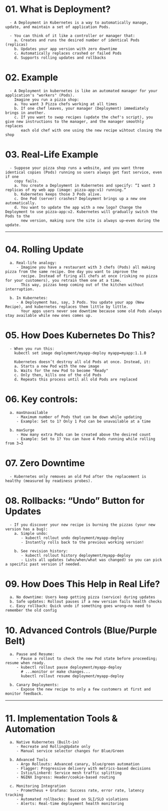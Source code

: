 # 01. What is Deployment?
      - A Deployment in Kubernetes is a way to automatically manage, update, and maintain a set of application Pods.

      - You can think of it like a controller or manager that:
        a. Creates and runs the desired number of identical Pods (replicas)
        b. Updates your app version with zero downtime
        c. Automatically replaces crashed or failed Pods
        d. Supports rolling updates and rollbacks


# 02. Example
      - A Deployment in kubernetes is like an automated manager for your application's "workers" (Pods).
        Imagine you run a pizza shop:
        a. You want 3 Pizza chefs working at all times
        b. If one chef leaves, your manager (Deployment) immediately brings in another.
        c. If you want to swap recipes (update the chef's script), you give new instructions to the manager, and the manager smoothly replaces
           each old chef with one using the new recipe wihtout closing the shop


# 03. Real-Life Example
      - Suppose your pizza shop runs a website, and you want three identical copies (Pods) running so users always get fast service, even if one 
        copy fails.
        a. You create a Deployment in Kubernetes and specify: “I want 3 replicas of my web app (image: pizza-app:v1) running.”
        b. Kubernetes keeps those 3 Pods alive.
        c. One Pod (server) crashes? Deployment brings up a new one automatically.
        d. You want to update the app with a new logo? Change the Deployment to use pizza-app:v2. Kubernetes will gradually switch the Pods to the 
           new version, making sure the site is always up—even during the update.

--------------------

# 04. Rolling Update

      a. Real-life analogy:
         - Imagine you have a restaurant with 3 chefs (Pods) all making pizza from the same recipe. One day you want to improve the 
           recipe. Instead of firing all chefs at once (risking no pizza for your customers), you retrain them one at a time.
           This way, pizzas keep coming out of the kitchen without interruption.
      
      b. In Kubernetes:
         - A Deployment has, say, 3 Pods. You update your app (New Recipe), and kubernetes replaces them little by little.
           Your apps users never see downtime because some old Pods always stay available while new ones comes up.


# 05. How Does Kubernetes Do This? 
      - When you run this:
        kubectl set image deployment/myapp-deploy myapp=myapp:1.1.0

        Kubernetes doesn’t destroy all old Pods at once. Instead, it:
        a. Starts a new Pod with the new image
        b. Waits for the new Pod to become "Ready"
        c. Only then, kills one of the old Pods
        d. Repeats this process until all old Pods are replaced


# 06. Key controls:
      
      a. maxUnavailable
         - Maximum number of Pods that can be down while updating
         - Example: Set to 1? Only 1 Pod can be unavailable at a time

      b. maxSurge
         - How many extra Pods can be created above the desired count
         - Example: Set to 1? You can have 4 Pods running while rolling from 3→3


# 07. Zero Downtime
      - Kubernetes only removes an old Pod after the replacement is healthy (measured by readiness probes).



# 08. Rollbacks: “Undo” Button for Updates
      - If you discover your new recipe is burning the pizzas (your new version has a bug):
        a. Simple undo:
           - kubectl rollout undo deployment/myapp-deploy
           - Instantly rolls back to the previous working version!
        
        b. See revision history:
           - kubectl rollout history deployment/myapp-deploy
           - Lists all updates (who/when/what was changed) so you can pick a specific past version if needed.


# 09. How Does This Help in Real Life?
      a. No downtime: Users keep getting pizza (service) during updates
      b. Safe updates: Rollout pauses if a new version fails health checks
      c. Easy rollback: Quick undo if something goes wrong—no need to remember the old config


# 10. Advanced Controls (Blue/Purple Belt)
      a. Pause and Resume:
         - Pause a rollout to check the new Pod state before proceeding; resume when ready.
         - kubectl rollout pause deployment/myapp-deploy
           # ...monitor or make changes...
           kubectl rollout resume deployment/myapp-deploy
      
      b. Canary Deployments:
         - Expose the new recipe to only a few customers at first and monitor feedback.

------------------------------

# 11. Implementation Tools & Automation
      a. Native Kubernetes (Built-in)
         - Recreate and RollingUpdate only
         - Manual service selector changes for Blue/Green

      b. Advanced Tools
         - Argo Rollouts: Advanced canary, blue/green automation
         - Flagger: Progressive delivery with metrics-based decisions
         - Istio/Linkerd: Service mesh traffic splitting
         - NGINX Ingress: Header/cookie-based routing
      
      c. Monitoring Integration
         - Prometheus + Grafana: Success rate, error rate, latency tracking
         - Automated rollbacks: Based on SLI/SLO violations
         - Alerts: Real-time deployment health monitoring



